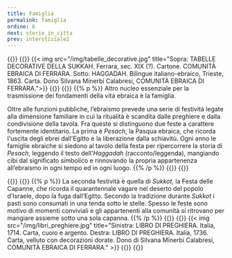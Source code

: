 ```yaml
---
title: Famiglia
permalink: famiglia
ordine: 6
next: storie_in_citta
prev: interstiziale2
---
```

{{<row>}}
{{<column>}}
{{< img src="/img/tabelle_decorative.jpg" title="Sopra: TABELLE DECORATIVE DELLA SUKKAH. Ferrara, sec. XIX (?). Cartone. COMUNITÀ EBRAICA DI FERRARA. Sotto: HAGGADAH. Bilingue italiano-ebraico, Trieste, 1863. Carta. Dono Silvana Minerbi Calabresi, COMUNITÀ EBRAICA DI FERRARA.">}}
{{</column>}}
{{<column>}}
{{% p %}}
Altro nucleo essenziale per la trasmissione dei fondamenti della vita ebraica è la famiglia.

Oltre alle funzioni pubbliche, l’ebraismo prevede una serie di festività legate alla dimensione familiare in cui la ritualità è scandita dalle preghiere e dalla
condivisione della tavola. Fra queste si distinguono due feste a carattere fortemente identitario. La prima è *Pesach*, la Pasqua ebraica, che ricorda l'uscita
degli ebrei dall'Egitto e la liberazione dalla schiavitù. Ogni anno le famiglie ebraiche si siedono al tavolo della festa per ripercorrere la storia di *Pesach*, leggendo il testo dell'*Haggadah* (racconto/leggenda), mangiando cibi dal significato simbolico e rinnovando la propria appartenenza all’ebraismo in ogni tempo
ed in ogni luogo.
{{% /p %}}
{{</column>}}
{{</row>}}


{{<row>}}
{{<column>}}
{{% p %}}
La seconda festività è quella di *Sukkot*, la Festa delle Capanne, che ricorda il quarantennale vagare nel deserto del popolo d’Israele, dopo la fuga dall’Egitto.
Secondo la tradizione durante *Sukkot* i pasti sono consumati in una tenda sotto le stelle. Spesso le feste sono motivo di momenti conviviali e gli appartenenti
alla comunità si ritrovano per mangiare assieme sotto una sola capanna.
{{% /p %}}
{{</column>}}
{{<column>}}
{{< img src="/img/libri_preghiere.jpg" title="Sinistra: LIBRO DI PREGHIERA. Italia, 1714. Carta, cuoio e argento. Destra: LIBRO DI PREGHIERA. Italia, 1736. Carta, velluto con decorazioni dorate. Dono di Silvana Minerbi Calabresi, COMUNITÀ EBRAICA DI FERRARA." >}}
{{</column>}}
{{</row>}}